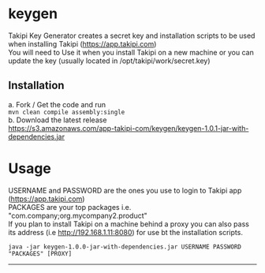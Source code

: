 keygen
======

Takipi Key Generator creates a secret key and installation scripts to be used when installing Takipi (https://app.takipi.com)<br/>
You will need to Use it when you install Takipi on a new machine or you can update the key (usually located in /opt/takipi/work/secret.key)


Installation
-------------
a. Fork / Get the code and run<br/>
```mvn clean compile assembly:single```<br/>
b. Download the latest release<br/>
https://s3.amazonaws.com/app-takipi-com/keygen/keygen-1.0.1-jar-with-dependencies.jar

Usage
======
USERNAME and PASSWORD are the ones you use to login to Takipi app (https://app.takipi.com)<br/>
PACKAGES are your top packages i.e. "com.company;org.mycompany2.product"<br/>
If you plan to install Takipi on a machine behind a proxy  you can also pass its address (i.e http://192.168.1.11:8080) 
for use bt the installation scripts.

```java -jar keygen-1.0.0-jar-with-dependencies.jar USERNAME PASSWORD "PACKAGES" [PROXY]```

----------
